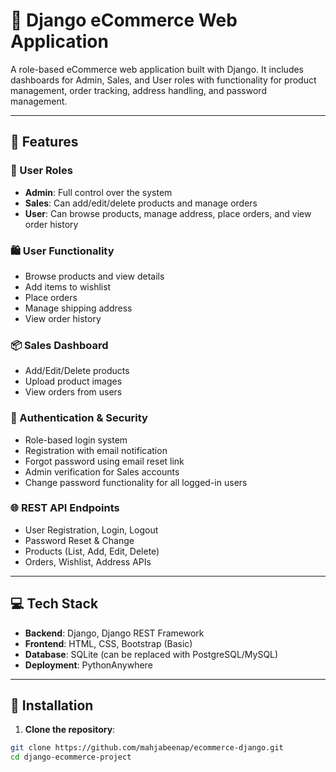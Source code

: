 # 🛒 Django eCommerce Web Application

A role-based eCommerce web application built with Django. It includes dashboards for Admin, Sales, and User roles with functionality for product management, order tracking, address handling, and password management.

---

## 🚀 Features

### 👥 User Roles
- **Admin**: Full control over the system
- **Sales**: Can add/edit/delete products and manage orders
- **User**: Can browse products, manage address, place orders, and view order history

### 🛍️ User Functionality
- Browse products and view details
- Add items to wishlist
- Place orders
- Manage shipping address
- View order history


### 📦 Sales Dashboard
- Add/Edit/Delete products
- Upload product images
- View orders from users

### 🔐 Authentication & Security
- Role-based login system
- Registration with email notification
- Forgot password using email reset link
- Admin verification for Sales accounts
- Change password functionality for all logged-in users

### 🌐 REST API Endpoints
- User Registration, Login, Logout
- Password Reset & Change
- Products (List, Add, Edit, Delete)
- Orders, Wishlist, Address APIs

---

## 💻 Tech Stack

- **Backend**: Django, Django REST Framework
- **Frontend**: HTML, CSS, Bootstrap (Basic)
- **Database**: SQLite (can be replaced with PostgreSQL/MySQL)
- **Deployment**: PythonAnywhere 

---

## 🔧 Installation

1. **Clone the repository**:
```bash
git clone https://github.com/mahjabeenap/ecommerce-django.git
cd django-ecommerce-project
